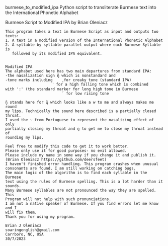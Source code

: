burmese_to_modified_ipa
Python script to transliterate Burmese text into the International Phonetic Alphabet

Burmese Script to Modified IPA
by Brian Oleniacz
	
	This program takes a text in Burmese Script as input and outputs two texts:
	1. A text in a modified version of the International Phonetic Alphabet
	2. A syllable by syllable parallel output where each Burmese Syllable is 
	   followed by its modified IPA equivalent.


	Modified IPA
	The alphabet used here has two main departures from standard IPA:
	-the nasalization sign ŋ̃ which is nonstandard and
	-tone marks including	 ̰ for creaky tone (standard IPA)
       					 ˋ for a high falling tone which is combined 
	with ':' (the standard marker for long high tone in Burmese 
							 ́  for low rising tone

 	ŋ̃ stands here for ɰ̃ which looks like a w to me and always makes me round
	my lips. Technically the sound here described is a partially closed throat.
	I used the ~ from Portuguese to represent the nasalizing effect of only
	partially closing my throat	and ŋ to get me to close my throat instead of 
	rounding my lips.

	Feel free to modify this code to get it to work better. 
	Please only use it for good purposes- no evil allowed.
	Please include my name in some way if you change it and publish it.
	(Brian Oleniacz https://github.com/deersfeet) 
	I haven't finished error handling. This program crashes when unusual 
	consonants are found. I am still working on catching bugs.
	The main logic of the algorithm is to find each syllable in the Burmese
	text using the rules of Burmese spelling. This is a lot harder than it sounds.
	Many Burmese syllables are not pronounced the way they are spelled. This
	Program will not help with such pronunciations.
	I am not a native speaker of Burmese. If you find errors let me know and I 
	will fix them.
	Thank you for using my program.

	Brian J Oleniacz
	soaringenglish@gmail.com
	Carrboro, NC, USA
	30/7/2023
